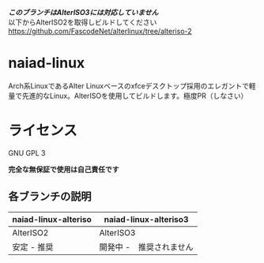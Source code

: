 ***このブランチはAlterISO3には対応していません*** <br>
以下からAlterISO2を取得しビルドしてください
<https://github.com/FascodeNet/alterlinux/tree/alteriso-2>
# naiad-linux
Arch系LinuxであるAlter Linuxベースのxfceデスクトップ採用のエレガントで軽量で先進的なLinux。AlterISOを使用してビルドします。極度PR（しなさい）

# ライセンス
GNU GPL 3

**完全な無保証で使用は自己責任です**

## 各ブランチの説明
|  naiad-linux-alteriso   |  naiad-linux-alteriso3  |
|          ----           |           ----          |
|  AlterISO2              |  AlterISO3              |
|  安定 - 推奨           　 | 開発中 -　推奨されません    |

